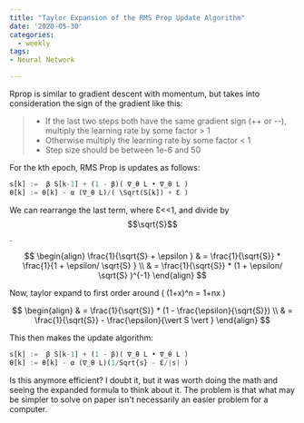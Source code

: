 ```yaml
---
title: "Taylor Expansion of the RMS Prop Update Algorithm"
date: '2020-05-30'
categories:
  - weekly
tags:
- Neural Network

---
```

Rprop is similar to gradient descent with momentum, but takes into consideration the sign of the gradient like this:

  > - If the last two steps both have the same gradient sign (++ or --), multiply the learning rate by some factor > 1
> - Otherwise multiply the learning rate by some factor < 1 
> - Step size should be between 1e-6 and 50

For the kth epoch, RMS Prop is updates as follows:

```python
s[k] :=  β S[k-1] + (1 - β)( ∇_θ L • ∇_θ L )
θ[k] := θ[k] - α (∇_θ L)/( \Sqrt(S[k]) + Ɛ )
```

We can rearrange the last term, where Ɛ<<1, and divide by $$\sqrt{S}$$.

$$
\begin{align}
\frac{1}{\sqrt{S} + \epsilon } & = \frac{1}{\sqrt{S}} * \frac{1}{1 + \epsilon/ \sqrt{S} } \\
& = \frac{1}{\sqrt{S}} * (1 + \epsilon/ \sqrt{S} )^{-1} 
\end{align}
$$

Now, taylor expand to first order around \( (1+x)^n = 1+nx \)

$$
\begin{align}
& = \frac{1}{\sqrt{S}} * (1 - \frac{\epsilon}{\sqrt{S}}) \\
& = \frac{1}{\sqrt{S}} - \frac{\epsilon}{\vert S \vert }
\end{align}
$$

This then makes the update algorithm: 

```python
s[k] :=  β S[k-1] + (1 - β)( ∇_θ L • ∇_θ L )
θ[k] := θ[k] - α (∇_θ L)(1/Sqrt{s} - Ɛ/|s| )
```

Is this anymore efficient? I doubt it, but it was worth doing the math and seeing the expanded formula to think about it. The problem is that what may be simpler to solve on paper isn't necessarily an easier problem for a computer. 
